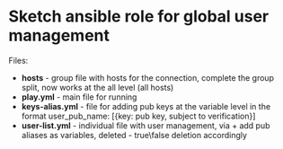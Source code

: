 # Sketch ansible role for global user management
Files:
- **hosts** - group file with hosts for the connection, complete the group split, now works at the all level (all hosts)
- **play.yml** - main file for running
- **keys-alias.yml** - file for adding pub keys at the variable level in the format user_pub_name: [{key: pub key, subject to verification}]
- **user-list.yml** - individual file with user management, via + add pub aliases as variables, deleted - true\false deletion accordingly

